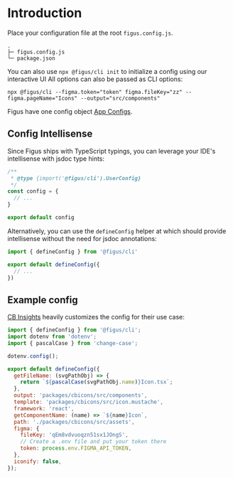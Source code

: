 # Introduction

Place your configuration file at the root `figus.config.js`.
```
.
├─ figus.config.js
└─ package.json
```

You can also use `npx @figus/cli init` to initialize a config using our interactive UI
All options can also be passed as CLI options:
```shell
npx @figus/cli --figma.token="token" figma.fileKey="zz" --figma.pageName="Icons" --output="src/components" 
```

Figus have one config object [App Configs](./app-configs). 


## Config Intellisense

Since Figus ships with TypeScript typings, you can leverage your IDE's intellisense with jsdoc type hints:

```js
/**
 * @type {import('@figus/cli').UserConfig}
 */
const config = {
  // ...
}

export default config
```

Alternatively, you can use the `defineConfig` helper at which should provide intellisense without the need for jsdoc annotations:

```js
import { defineConfig } from '@figus/cli'

export default defineConfig({
  // ...
})
```

## Example config 

[CB Insights](https://www.cbinsights.com/) heavily customizes the config for their use case:

```js
import { defineConfig } from '@figus/cli';
import dotenv from 'dotenv';
import { pascalCase } from 'change-case';

dotenv.config();

export default defineConfig({
  getFileName: (svgPathObj) => {
    return `${pascalCase(svgPathObj.name)}Icon.tsx`;
  },
  output: 'packages/cbicons/src/components',
  template: 'packages/cbicons/src/icon.mustache',
  framework: 'react',
  getComponentName: (name) => `${name}Icon`,
  path: './packages/cbicons/src/assets',
  figma: {
    fileKey: 'qEm8vdvuoqzn51sx1JOngS',
    // Create a .env file and put your token there
    token: process.env.FIGMA_API_TOKEN,
  },
  iconify: false,
});
```